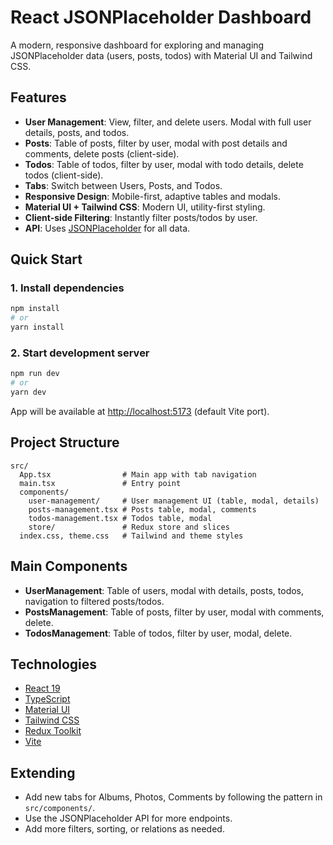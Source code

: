 # React JSONPlaceholder Dashboard

A modern, responsive dashboard for exploring and managing JSONPlaceholder data (users, posts, todos) with Material UI and Tailwind CSS.

## Features
- **User Management**: View, filter, and delete users. Modal with full user details, posts, and todos.
- **Posts**: Table of posts, filter by user, modal with post details and comments, delete posts (client-side).
- **Todos**: Table of todos, filter by user, modal with todo details, delete todos (client-side).
- **Tabs**: Switch between Users, Posts, and Todos.
- **Responsive Design**: Mobile-first, adaptive tables and modals.
- **Material UI + Tailwind CSS**: Modern UI, utility-first styling.
- **Client-side Filtering**: Instantly filter posts/todos by user.
- **API**: Uses [JSONPlaceholder](https://jsonplaceholder.typicode.com/) for all data.

## Quick Start

### 1. Install dependencies
```bash
npm install
# or
yarn install
```

### 2. Start development server
```bash
npm run dev
# or
yarn dev
```

App will be available at [http://localhost:5173](http://localhost:5173) (default Vite port).

## Project Structure
```
src/
  App.tsx                # Main app with tab navigation
  main.tsx               # Entry point
  components/
    user-management/     # User management UI (table, modal, details)
    posts-management.tsx # Posts table, modal, comments
    todos-management.tsx # Todos table, modal
    store/               # Redux store and slices
  index.css, theme.css   # Tailwind and theme styles
```

## Main Components
- **UserManagement**: Table of users, modal with details, posts, todos, navigation to filtered posts/todos.
- **PostsManagement**: Table of posts, filter by user, modal with comments, delete.
- **TodosManagement**: Table of todos, filter by user, modal, delete.

## Technologies
- [React 19](https://react.dev/)
- [TypeScript](https://www.typescriptlang.org/)
- [Material UI](https://mui.com/)
- [Tailwind CSS](https://tailwindcss.com/)
- [Redux Toolkit](https://redux-toolkit.js.org/)
- [Vite](https://vitejs.dev/)

## Extending
- Add new tabs for Albums, Photos, Comments by following the pattern in `src/components/`.
- Use the JSONPlaceholder API for more endpoints.
- Add more filters, sorting, or relations as needed.